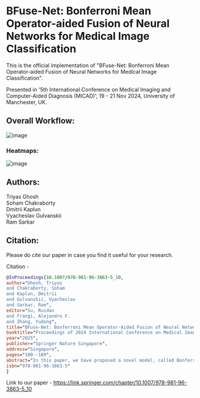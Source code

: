 # BFuse-Net: Bonferroni Mean Operator-aided Fusion of Neural Networks for Medical Image Classification

This is the official implementation of "BFuse-Net: Bonferroni Mean Operator-aided Fusion of Neural Networks for Medical Image Classification".

Presented in '5th International Conference on Medical Imaging and Computer-Aided Diagnosis (MICAD)', 19 - 21 Nov 2024, University of Manchester, UK.

## Overall Workflow:

![image](https://github.com/user-attachments/assets/fee04f5a-0610-4ee2-ab73-28852c5c90d2)

### Heatmaps:

![image](https://github.com/user-attachments/assets/951091cf-64dd-4144-9bc4-f1ff9ad0f71b)

## Authors:

Triyas Ghosh<br>
Soham Chakraborty<br>
Dmitrii Kaplun<br>
Vyacheslav Gulvanskii<br>
Ram Sarkar<br>

## Citation:

Please do cite our paper in case you find it useful for your research.

Citation - 

```bibtex
@InProceedings{10.1007/978-981-96-3863-5_10,
author="Ghosh, Triyas
and Chakraborty, Soham
and Kaplun, Dmitrii
and Gulvanskii, Vyacheslav
and Sarkar, Ram",
editor="Su, Ruidan
and Frangi, Alejandro F.
and Zhang, Yudong",
title="BFuse-Net: Bonferroni Mean Operator-Aided Fusion of Neural Networks for Medical Image Classification",
booktitle="Proceedings of 2024 International Conference on Medical Imaging and Computer-Aided Diagnosis (MICAD 2024)",
year="2025",
publisher="Springer Nature Singapore",
address="Singapore",
pages="100--109",
abstract="In this paper, we have proposed a novel model, called Bonferroni Mean Operator-aided Fusion of Neural Networks (BFuse-Net). Here, we have taken advantage of the capabilities of four deep learning models as the base learners and then applied a customized attention method to prioritize different fine-grained features by passing their outputs via four parallel pipelines. Next, we have employed a novel aggregation method, a modified Bonferroni Mean operator, to merge the decision scores acquired from every pipeline, prioritizing their individual contributions above their interactions with others in the decision scores. Three medical image datasets--- LC25000 (colon cancer), Oral Squamous Cell Carcinoma, and Malaria Cell Images have been used for experimentation. The model yields state-of-the-art outcomes for the three datasets. The source codes and additional results can be found at GitHub repository.",
isbn="978-981-96-3863-5"
}
```

Link to our paper - https://link.springer.com/chapter/10.1007/978-981-96-3863-5_10













